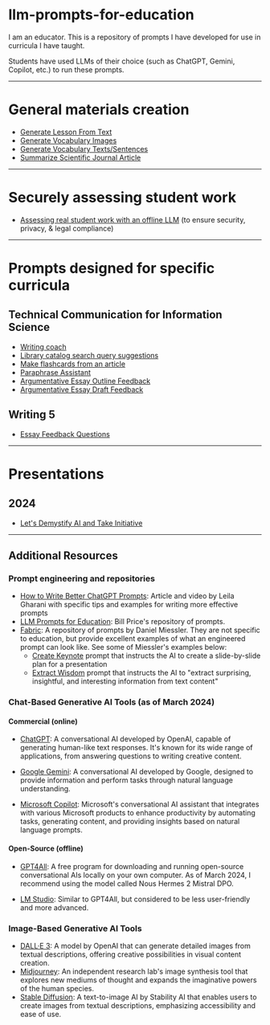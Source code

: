 # llm-prompts-for-education

I am an educator. This is a repository of prompts I have developed for use in curricula I have taught.

Students have used LLMs of their choice (such as ChatGPT, Gemini, Copilot, etc.) to run these prompts.

---

# General materials creation

- [Generate Lesson From Text](/prompts/Generate_Lesson_From_Text.md)
- [Generate Vocabulary Images](/prompts/Generate_Vocabulary_Images.md)
- [Generate Vocabulary Texts/Sentences](/prompts/Generate_Vocabulary_Sentences.md)
- [Summarize Scientific Journal Article](/prompts/NotebookLM_Summarize_Article.md)

---

# Securely assessing student work
- [Assessing real student work with an offline LLM](/prompts/Assess_Real_Student_Work_With_Offline_LLM.md) (to ensure security, privacy, & legal compliance)

---

# Prompts designed for specific curricula

## Technical Communication for Information Science

- [Writing coach](/prompts/INFSCI_2205_Writing_Coach.md)
- [Library catalog search query suggestions](/prompts/INFSCI_2205_Search_Query_Suggestions.md)
- [Make flashcards from an article](/prompts/INFSCI_2205_Make_Flashcards_From_Article.md)
- [Paraphrase Assistant](/prompts/INFSCI_2205_Paraphrase_Assistant.md)
- [Argumentative Essay Outline Feedback](/prompts/INFSCI_2205_Argumentative_Essay_Outline_Feedback.md)
- [Argumentative Essay Draft Feedback](/prompts/INFSCI_2205_Argumentative_Essay_Feedback.md)

## Writing 5

- [Essay Feedback Questions](</prompts/Writing_5_Essay_Feedback_Questions.md>)

---

# Presentations

## 2024

- [Let's Demystify AI and Take Initiative](/presentations/2024/Let’s_Demystify_AI_and_Take_Initiative.md)

---

## Additional Resources

### Prompt engineering and repositories

- [How to Write Better ChatGPT Prompts](https://www.xelplus.com/chatgpt-prompts-for-best-results/): Article and video by Leila Gharani with specific tips and examples for writing more effective prompts
- [LLM Prompts for Education](/readme.md): Bill Price's repository of prompts.
- [Fabric](https://github.com/danielmiessler/fabric/tree/main/patterns): A repository of prompts by Daniel Miessler. They are not specific to education, but provide excellent examples of what an engineered prompt can look like. See some of Miessler's examples below:
    - [Create Keynote](https://github.com/danielmiessler/fabric/blob/main/patterns/create_keynote/system.md) prompt that instructs the AI to create a slide-by-slide plan for a presentation
    - [Extract Wisdom](https://github.com/danielmiessler/fabric/blob/main/patterns/extract_wisdom/system.md) prompt that instructs the AI to "extract surprising, insightful, and interesting information from text content"

### Chat-Based Generative AI Tools (as of March 2024)

#### Commercial (online)

- [ChatGPT](https://chat.openai.com/): A conversational AI developed by OpenAI, capable of generating human-like text responses. It's known for its wide range of applications, from answering questions to writing creative content.

- [Google Gemini](https://gemini.google.com): A conversational AI developed by Google, designed to provide information and perform tasks through natural language understanding.

- [Microsoft Copilot](https://copilot.microsoft.com/): Microsoft's conversational AI assistant that integrates with various Microsoft products to enhance productivity by automating tasks, generating content, and providing insights based on natural language prompts.

#### Open-Source (offline)

- [GPT4All](https://gpt4all.io/): A free program for downloading and running open-source conversational AIs locally on your own computer. As of March 2024, I recommend using the model called Nous Hermes 2 Mistral DPO.

- [LM Studio](https://lmstudio.ai/): Similar to GPT4All, but considered to be less user-friendly and more advanced.

### Image-Based Generative AI Tools

- [DALL·E 3](https://openai.com/dall-e-3/): A model by OpenAI that can generate detailed images from textual descriptions, offering creative possibilities in visual content creation.
- [Midjourney](https://www.midjourney.com/): An independent research lab's image synthesis tool that explores new mediums of thought and expands the imaginative powers of the human species.
- [Stable Diffusion](https://stability.ai/stable-image): A text-to-image AI by Stability AI that enables users to create images from textual descriptions, emphasizing accessibility and ease of use.